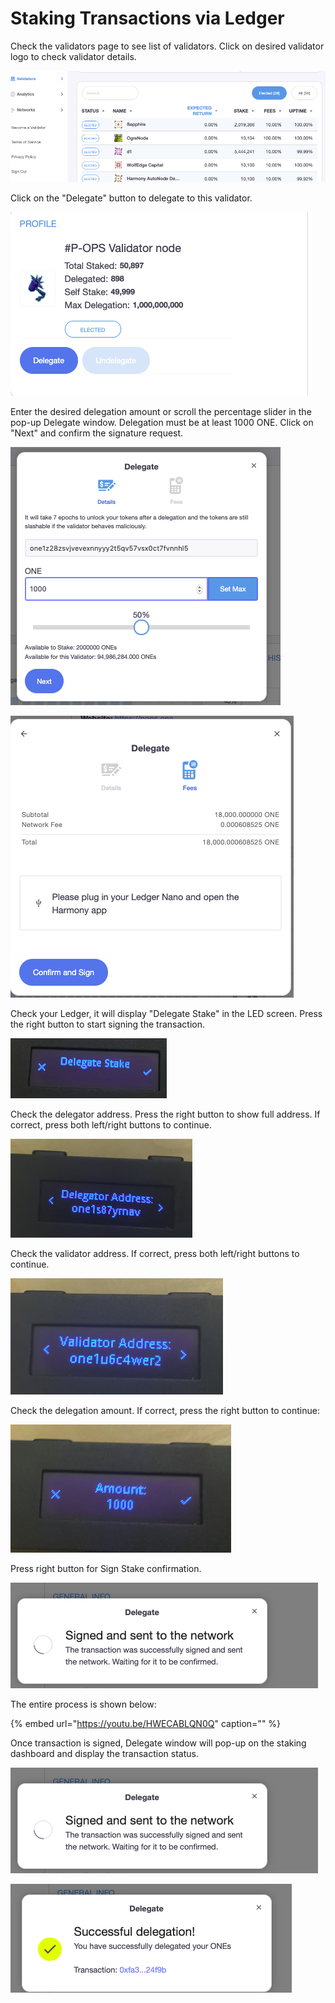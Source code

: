 # Staking Transactions via Ledger

Check the validators page to see list of validators. Click on desired validator logo to check validator details.

![](../../../.gitbook/assets/image%20%2862%29.png)

Click on the "Delegate" button to delegate to this validator.

![](../../../.gitbook/assets/image%20%287%29.png)

Enter the desired delegation amount or scroll the percentage slider in the pop-up Delegate window. Delegation must be at least 1000 ONE. Click on "Next" and confirm the signature request.

![](../../../.gitbook/assets/image%20%2829%29.png)

![](../../../.gitbook/assets/image%20%2821%29.png)

Check your Ledger, it will display "Delegate Stake" in the LED screen. Press the right button to start signing the transaction.

![](../../../.gitbook/assets/image%20%286%29.png)

Check the delegator address. Press the right button to show full address. If correct, press both left/right buttons to continue.

![](../../../.gitbook/assets/image%20%2813%29.png)

Check the validator address. If correct, press both left/right buttons to continue.

![](../../../.gitbook/assets/image%20%2898%29.png)

Check the delegation amount. If correct, press the right button to continue:

![](../../../.gitbook/assets/image%20%28108%29.png)

Press right button for Sign Stake confirmation.

![](../../../.gitbook/assets/image%20%28168%29.png)

The entire process is shown below:

{% embed url="https://youtu.be/HWECABLQN0Q" caption="" %}

Once transaction is signed, Delegate window will pop-up on the staking dashboard and display the transaction status.

![](../../../.gitbook/assets/image%20%28172%29.png)

![](../../../.gitbook/assets/image%20%2811%29.png)



